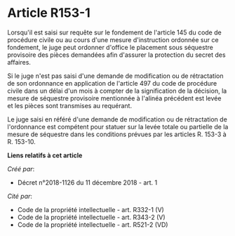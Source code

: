 # Article R153-1

Lorsqu'il est saisi sur requête sur le fondement de l'article 145 du code de procédure civile ou au cours d'une mesure
d'instruction ordonnée sur ce fondement, le juge peut ordonner d'office le placement sous séquestre provisoire des pièces
demandées afin d'assurer la protection du secret des affaires.

Si le juge n'est pas saisi d'une demande de modification ou de rétractation de son ordonnance en application de l'article 497
du code de procédure civile dans un délai d'un mois à compter de la signification de la décision, la mesure de séquestre
provisoire mentionnée à l'alinéa précédent est levée et les pièces sont transmises au requérant.

Le juge saisi en référé d'une demande de modification ou de rétractation de l'ordonnance est compétent pour statuer sur la
levée totale ou partielle de la mesure de séquestre dans les conditions prévues par les articles R. 153-3 à R. 153-10.

**Liens relatifs à cet article**

_Créé par_:

  - Décret n°2018-1126 du 11 décembre 2018 - art. 1

_Cité par_:

  - Code de la propriété intellectuelle - art. R332-1 (V)
  - Code de la propriété intellectuelle - art. R343-2 (V)
  - Code de la propriété intellectuelle - art. R521-2 (VD)
